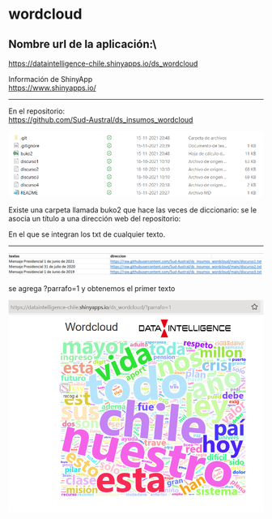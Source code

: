# wordcloud

## Nombre url de la aplicación:\
https://dataintelligence-chile.shinyapps.io/ds_wordcloud

Información de ShinyApp\
https://www.shinyapps.io/

***
En el repositorio:\
https://github.com/Sud-Austral/ds_insumos_wordcloud

![](imagen_003.png)

Existe una carpeta llamada buko2 que hace las veces de diccionario: se le asocia un título a una dirección web del repositorio:

En el que se integran los txt de cualquier texto.

***

![](imagen_001.png)

se agrega ?parrafo=1 y obtenemos el primer texto

![](imagen_002.png)






